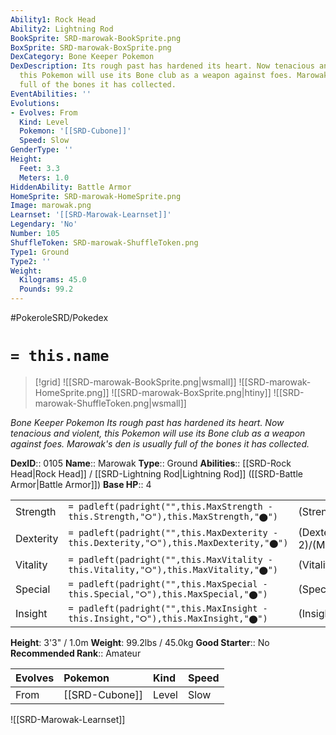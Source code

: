 ```yaml
---
Ability1: Rock Head
Ability2: Lightning Rod
BookSprite: SRD-marowak-BookSprite.png
BoxSprite: SRD-marowak-BoxSprite.png
DexCategory: Bone Keeper Pokemon
DexDescription: Its rough past has hardened its heart. Now tenacious and violent,
  this Pokemon will use its Bone club as a weapon against foes. Marowak's den is usually
  full of the bones it has collected.
EventAbilities: ''
Evolutions:
- Evolves: From
  Kind: Level
  Pokemon: '[[SRD-Cubone]]'
  Speed: Slow
GenderType: ''
Height:
  Feet: 3.3
  Meters: 1.0
HiddenAbility: Battle Armor
HomeSprite: SRD-marowak-HomeSprite.png
Image: marowak.png
Learnset: '[[SRD-Marowak-Learnset]]'
Legendary: 'No'
Number: 105
ShuffleToken: SRD-marowak-ShuffleToken.png
Type1: Ground
Type2: ''
Weight:
  Kilograms: 45.0
  Pounds: 99.2
---
```


#PokeroleSRD/Pokedex

# `= this.name`

> [!grid]
> ![[SRD-marowak-BookSprite.png|wsmall]]
> ![[SRD-marowak-HomeSprite.png]]
> ![[SRD-marowak-BoxSprite.png|htiny]]
> ![[SRD-marowak-ShuffleToken.png|wsmall]]


*Bone Keeper Pokemon*
*Its rough past has hardened its heart. Now tenacious and violent, this Pokemon will use its Bone club as a weapon against foes. Marowak's den is usually full of the bones it has collected.*

**DexID**:: 0105
**Name**:: Marowak
**Type**:: Ground
**Abilities**:: [[SRD-Rock Head|Rock Head]] / [[SRD-Lightning Rod|Lightning Rod]] ([[SRD-Battle Armor|Battle Armor]])
**Base HP**:: 4

|           |                                                                                        |                                          |
| --------- | -------------------------------------------------------------------------------------- | ---------------------------------------- |
| Strength  | `= padleft(padright("",this.MaxStrength - this.Strength,"⭘"),this.MaxStrength,"⬤")`    | (Strength::2)/(MaxStrength::5)   |
| Dexterity | `= padleft(padright("",this.MaxDexterity - this.Dexterity,"⭘"),this.MaxDexterity,"⬤")` | (Dexterity:: 2)/(MaxDexterity::4) |
| Vitality  | `= padleft(padright("",this.MaxVitality - this.Vitality,"⭘"),this.MaxVitality,"⬤")`    | (Vitality::3)/(MaxVitality::6)   |
| Special   | `= padleft(padright("",this.MaxSpecial - this.Special,"⭘"),this.MaxSpecial,"⬤")`       | (Special::2)/(MaxSpecial::4)     |
| Insight   | `= padleft(padright("",this.MaxInsight - this.Insight,"⭘"),this.MaxInsight,"⬤")`       | (Insight::2)/(MaxInsight::5)     |

**Height**: 3'3" / 1.0m
**Weight**: 99.2lbs / 45.0kg
**Good Starter**:: No
**Recommended Rank**:: Amateur

| Evolves   | Pokemon        | Kind   | Speed   |
|:----------|:---------------|:-------|:--------|
| From      | [[SRD-Cubone]] | Level  | Slow    |

![[SRD-Marowak-Learnset]]